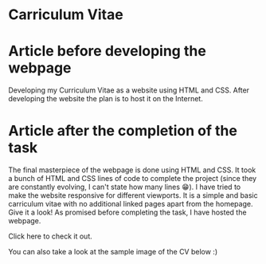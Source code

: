# Carriculum Vitae
# Article before developing the webpage
Developing my Curriculum Vitae as a website using HTML and CSS. After developing the website the plan is to host it on the Internet. 

# Article after the completion of the task
The final masterpiece of the webpage is done using HTML and CSS. It took a bunch of HTML and CSS lines of code to complete the project (since they are constantly evolving, I can't state how many lines 😁). I have tried to make the website responsive for different viewports. It is a simple and basic carriculum vitae with no additional linked pages apart from the homepage. Give it a look!
As promised before completing the task, I have hosted the webpage. 

 Click <a href="http://kirubeleshetu.infy.uk/" style="text-decoration: none;">here</a> to check it out.

 You can also take a look at the sample image of the CV below :)
